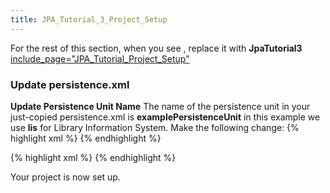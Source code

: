 ```yaml
---
title: JPA_Tutorial_3_Project_Setup
---
```

For the rest of this section, when you see **<project>**, replace it with **JpaTutorial3**
[include_page="JPA_Tutorial_Project_Setup"](include_page="JPA_Tutorial_Project_Setup")

### Update persistence.xml
**Update Persistence Unit Name**
The name of the persistence unit in your just-copied persistence.xml is **examplePersistenceUnit** in this example we use **lis** for Library Information System. Make the following change:
{% highlight xml %}
    <persistence-unit name="examplePersistenceUnit" 
                      transaction-type="RESOURCE_LOCAL">
{% endhighlight %}

{% highlight xml %}
    <persistence-unit name="lis" 
                      transaction-type="RESOURCE_LOCAL">
{% endhighlight %}

Your project is now set up.
